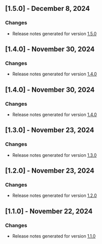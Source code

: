 ## [1.5.0] - December 8, 2024

### Changes
- Release notes generated for version [1.5.0](.release-notes/1.5.0/release.md)

## [1.4.0] - November 30, 2024

### Changes
- Release notes generated for version [1.4.0](.release-notes/1.4.0/release.md)

## [1.4.0] - November 30, 2024

### Changes
- Release notes generated for version [1.4.0](.release-notes/1.4.0/release.md)

## [1.3.0] - November 23, 2024

### Changes
- Release notes generated for version [1.3.0](.release-notes/1.3.0/release.md)

## [1.2.0] - November 23, 2024

### Changes
- Release notes generated for version [1.2.0](.release-notes/1.2.0/release.md)

## [1.1.0] - November 22, 2024

### Changes
- Release notes generated for version [1.1.0](.release-notes/1.1.0/release.md)

